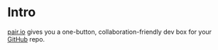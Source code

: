 # Intro

[pair.io](https://pair.io) gives you a one-button,
collaboration-friendly dev box for your [GitHub](https://github.com)
repo.

